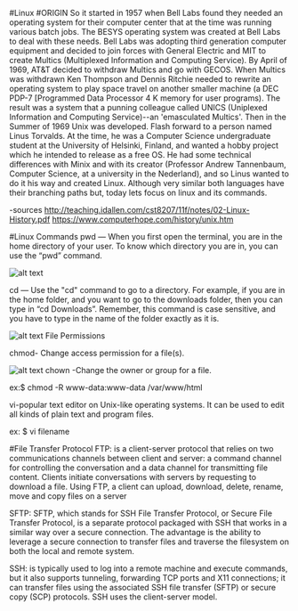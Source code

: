 #Linux
#ORIGIN
So it started in 1957 when Bell Labs found they needed an operating system for their computer center that at the time was running various batch jobs. The BESYS operating system was created at Bell Labs to deal with these needs. Bell Labs was adopting third generation computer equipment and decided to join forces with General Electric and MIT to create Multics (Multiplexed Information and Computing Service). By April of 1969, AT&T decided to withdraw Multics and go with GECOS. When Multics was withdrawn Ken Thompson and Dennis Ritchie needed to rewrite an operating system to play space travel on another smaller machine (a DEC PDP-7 [Programmed Data Processor 4 K memory for user programs). The result was a system that a punning colleague called UNICS (Uniplexed Information and Computing Service)--an 'emasculated Multics'. Then in the Summer of 1969 Unix was developed. Flash forward to a person named Linus Torvalds. At the time, he was a Computer Science undergraduate student at the University of Helsinki, Finland, and wanted a hobby project which he intended to release as a free OS. He had some technical differences with Minix and with its creator (Professor Andrew Tannenbaum, Computer Science, at a university in the Nederland), and so Linus wanted to do it his way and created Linux. Although very similar both languages have their branching paths but, today lets focus on linux and its commands.

-sources http://teaching.idallen.com/cst8207/11f/notes/02-Linux-History.pdf
https://www.computerhope.com/history/unix.htm

#Linux Commands
pwd — When you first open the terminal, you are in the home directory of your user. To know which directory you are in, you can use the “pwd” command.

![alt text](https://raw.githubusercontent.com/username/projectname/branch/path/to/img.png)

cd — Use the "cd" command to go to a directory. For example, if you are in the home folder, and you want to go to the downloads folder, then you can type in “cd Downloads”. Remember, this command is case sensitive, and you have to type in the name of the folder exactly as it is.

![alt text](https://raw.githubusercontent.com/username/projectname/branch/path/to/img.png)
File Permissions

chmod- Change access permission for a file(s).

![alt text](https://raw.githubusercontent.com/username/projectname/branch/path/to/img.png)
chown	-Change the owner or group for a file.

ex:$ chmod -R www-data:www-data /var/www/html

vi-popular text editor on Unix-like operating systems. It can be used to edit all kinds of plain text and program files.

ex: $ vi filename

#File Transfer Protocol
FTP: is a client-server protocol that relies on two communications channels between client and server: a command channel for controlling the conversation and a data channel for transmitting file content. Clients initiate conversations with servers by requesting to download a file. Using FTP, a client can upload, download, delete, rename, move and copy files on a server

SFTP: SFTP, which stands for SSH File Transfer Protocol, or Secure File Transfer Protocol, is a separate protocol packaged with SSH that works in a similar way over a secure connection. The advantage is the ability to leverage a secure connection to transfer files and traverse the filesystem on both the local and remote system.

SSH: is typically used to log into a remote machine and execute commands, but it also supports tunneling, forwarding TCP ports and X11 connections; it can transfer files using the associated SSH file transfer (SFTP) or secure copy (SCP) protocols. SSH uses the client-server model.